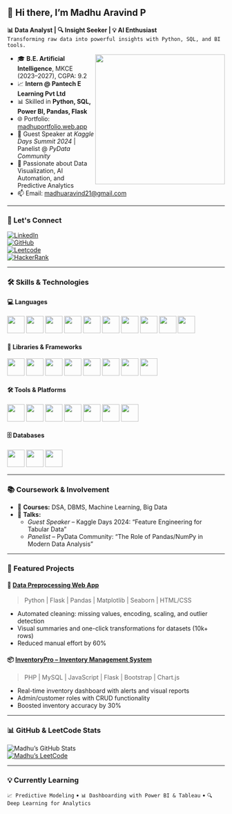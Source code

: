 ## 👋 Hi there, I’m Madhu Aravind P

**📊 Data Analyst | 🔍 Insight Seeker | 💡 AI Enthusiast**  
`Transforming raw data into powerful insights with Python, SQL, and BI tools.`

<img align="right" width="300" src="https://i.pinimg.com/originals/47/f0/34/47f0342cec72b800463bf003eac1257e.gif">

- 🎓 **B.E. Artificial Intelligence**, MKCE (2023–2027), CGPA: 9.2  
- 📈 **Intern @ Pantech E Learning Pvt Ltd**  
- 📊 Skilled in **Python, SQL, Power BI, Pandas, Flask**  
- 🌐 Portfolio: [madhuportfolio.web.app](https://madhuportfolio-3bba7.web.app/)  
- 🧠 Guest Speaker at *Kaggle Days Summit 2024* | Panelist @ *PyData Community*  
- 🔎 Passionate about Data Visualization, AI Automation, and Predictive Analytics  
- 📫 Email: madhuaravind21@gmail.com

---

### 🔗 Let's Connect

[![LinkedIn](https://img.shields.io/badge/LinkedIn-MadhuAravindP-blue?style=for-the-badge&logo=linkedin&logoColor=white)](https://www.linkedin.com/in/madhuaravind-p-a18325290/)  
[![GitHub](https://img.shields.io/badge/GitHub-Madhuarvind-333?style=for-the-badge&logo=github)](https://github.com/Madhuarvind)  
[![Leetcode](https://img.shields.io/badge/Leetcode-Madhuaravind-orange?style=for-the-badge&logo=leetcode&logoColor=white)](https://leetcode.com/u/Madhuaravind/)  
[![HackerRank](https://img.shields.io/badge/HackerRank-Madhu_P-2EC866?style=for-the-badge&logo=HackerRank&logoColor=white)](https://www.hackerrank.com/profile/madhuaravind21)

---

### 🛠️ Skills & Technologies

#### 💻 Languages  
<img src="https://img.icons8.com/color/48/python.png" height="40"/>  
<img src="https://img.icons8.com/color/48/c-programming.png" height="40"/>  
<img src="https://img.icons8.com/color/48/c-plus-plus-logo.png" height="40"/>  
<img src="https://img.icons8.com/color/48/java-coffee-cup-logo.png" height="40"/>  
<img src="https://img.icons8.com/color/48/html-5.png" height="40"/>  
<img src="https://img.icons8.com/color/48/css3.png" height="40"/>  
<img src="https://img.icons8.com/color/48/javascript--v1.png" height="40"/>  
<img src="https://img.icons8.com/officel/48/php-logo.png" height="40"/>  
<img src="https://img.icons8.com/external-flat-juicy-fish/60/external-sql-coding-and-development-flat-flat-juicy-fish.png" height="40"/>  
<img src="https://img.icons8.com/color/48/google-bigquery.png" height="40"/>

#### 🧠 Libraries & Frameworks  
<img src="https://img.icons8.com/color/48/pandas.png" height="40"/>  
<img src="https://img.icons8.com/color/48/numpy.png" height="40"/>  
<img src="https://img.icons8.com/color/48/tensorflow.png" height="40"/>  
<img src="https://img.icons8.com/external-soft-fill-juicy-fish/48/external-matplotlib-python-programming-soft-fill-soft-fill-juicy-fish.png" height="40"/>  
<img src="https://seaborn.pydata.org/_static/logo-wide-lightbg.svg" height="40"/>  
<img src="https://scikit-learn.org/stable/_static/scikit-learn-logo-small.png" height="40"/>  
<img src="https://upload.wikimedia.org/wikipedia/commons/3/37/Plotly-logo-01-square.png" height="40"/>  
<img src="https://img.icons8.com/ios-filled/50/000000/flask.png" height="40"/>

#### 🛠 Tools & Platforms  
<img src="https://img.icons8.com/color/48/microsoft-power-bi.png" height="40"/>  
<img src="https://img.icons8.com/color/48/tableau-software.png" height="40"/>  
<img src="https://img.icons8.com/color/48/microsoft-excel-2019--v1.png" height="40"/>  
<img src="https://img.icons8.com/color/48/visual-studio-code-2019.png" height="40"/>  
<img src="https://img.icons8.com/ios-glyphs/48/github.png" height="40"/>  
<img src="https://img.icons8.com/external-tal-revivo-color-tal-revivo/48/external-jupyter-a-browser-based-interactive-computing-environment-logo-color-tal-revivo.png" height="40"/>  
<img src="https://img.icons8.com/color/48/google-bigquery.png" height="40"/>

#### 🗄️ Databases  
<img src="https://img.icons8.com/fluency/48/mysql-logo.png" height="40"/>  
<img src="https://img.icons8.com/color/48/mongodb.png" height="40"/>  
<img src="https://upload.wikimedia.org/wikipedia/commons/3/38/SQLite370.svg" height="40"/>

---

### 📚 Coursework & Involvement

- 🧮 **Courses:** DSA, DBMS, Machine Learning, Big Data  
- 🎤 **Talks:**  
  - *Guest Speaker* – Kaggle Days 2024: “Feature Engineering for Tabular Data”  
  - *Panelist* – PyData Community: “The Role of Pandas/NumPy in Modern Data Analysis”  

---

### 💼 Featured Projects

#### 🚀 [Data Preprocessing Web App](https://github.com/Madhuarvind/Data-preprocessing)
> Python | Flask | Pandas | Matplotlib | Seaborn | HTML/CSS  
- Automated cleaning: missing values, encoding, scaling, and outlier detection  
- Visual summaries and one-click transformations for datasets (10k+ rows)  
- Reduced manual effort by 60%

#### 📦 [InventoryPro – Inventory Management System](https://github.com/Madhuarvind/InventoryPro)
> PHP | MySQL | JavaScript | Flask | Bootstrap | Chart.js  
- Real-time inventory dashboard with alerts and visual reports  
- Admin/customer roles with CRUD functionality  
- Boosted inventory accuracy by 30%

---

### 📊 GitHub & LeetCode Stats

![Madhu’s GitHub Stats](https://github-readme-stats.vercel.app/api?username=Madhuarvind&show_icons=true&theme=tokyonight)  
[![Madhu’s LeetCode](https://leetcard.jacoblin.cool/Madhuaravind?ext=contest&theme=dark)](https://leetcode.com/u/Madhuaravind/)

---

### 💡 Currently Learning

`📈 Predictive Modeling` • `📊 Dashboarding with Power BI & Tableau` • `🔍 Deep Learning for Analytics`
